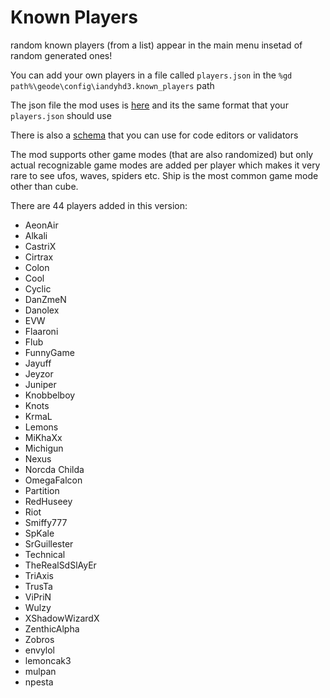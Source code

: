 # Known Players

random known players (from a list) appear in the main menu insetad of random generated ones!

You can add your own players in a file called `players.json` in the `%gd path%\geode\config\iandyhd3.known_players` path

The json file the mod uses is [here](https://github.com/iAndyHD3/KnownPlayers/blob/master/assets/known_players.json) and its the same format that your `players.json` should use

There is also a [schema](https://github.com/iAndyHD3/KnownPlayers/blob/master/assets/schema.json) that you can use for code editors or validators

The mod supports other game modes (that are also randomized) but only actual recognizable game modes are added per player which makes it very rare to see ufos, waves, spiders etc. Ship is the most common game mode other than cube.

There are 44 players added in this version:
- AeonAir
- Alkali
- CastriX
- Cirtrax
- Colon
- Cool
- Cyclic
- DanZmeN
- Danolex
- EVW
- Flaaroni
- Flub
- FunnyGame
- Jayuff
- Jeyzor
- Juniper
- Knobbelboy
- Knots
- KrmaL
- Lemons
- MiKhaXx
- Michigun
- Nexus
- Norcda Childa
- OmegaFalcon
- Partition
- RedHuseey
- Riot
- Smiffy777
- SpKale
- SrGuillester
- Technical
- TheRealSdSlAyEr
- TriAxis
- TrusTa
- ViPriN
- Wulzy
- XShadowWizardX
- ZenthicAlpha
- Zobros
- envylol
- lemoncak3
- mulpan
- npesta
